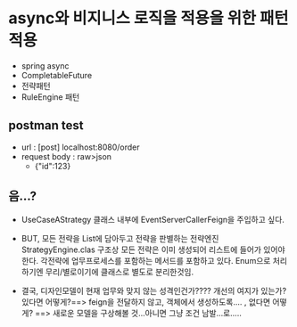 # async와 비지니스 로직을 적용을 위한 패턴 적용
- spring async
- CompletableFuture
- 전략패턴
- RuleEngine 패턴

## postman test
- url : [post] localhost:8080/order
- request body : raw>json
    - {"id":123}
  
## 음...?
- UseCaseAStrategy 클래스 내부에 EventServerCallerFeign을 주입하고 싶다.

- BUT, 모든 전략을 List에 담아두고 전략을 판별하는 전략엔진StrategyEngine.clas 구조상 모든 전략은 이미 생성되어 리스트에 들어가 있어야 한다. 각전략에 업무프로세스를 포함하는 메서드를 포함하고 있다. Enum으로 처리하기엔 무리/별로이기에 클래스로 별도로 분리한것임.
- 결국, 디자인모델이 현재 업무와 맞지 않는 성격인건가???? 개선의 여지가 있는가? 있다면 어떻게?==> feign을 전달하지 않고, 객체에서 생성하도록.... , 없다면 어떻게? ==> 새로운 모델을 구상해볼 것...아니면 그냥 조건 남발...로.....



